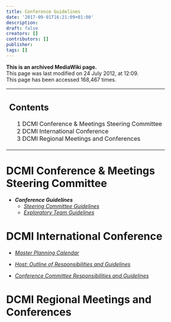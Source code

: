```yaml
---
title: Conference Guidelines
date: '2017-09-01T16:21:09+01:00'
description: 
draft: false
creators: []
contributors: []
publisher: 
tags: []
---
```


 **This is an archived MediaWiki page.**  
This page was last modified on 24 July 2012, at 12:09.  
This page has been accessed 168,467 times.

<table id="toc" class="toc">
  <tr>
    <td>
      <div id="toctitle">
        <h2>Contents</h2>
      </div>
      <ul>
        <li class="toclevel-1 tocsection-1"><a href="#DCMI_Conference_.26_Meetings_Steering_Committee"><span class="tocnumber">1</span> <span class="toctext">DCMI Conference &amp; Meetings Steering Committee</span></a></li>
        <li class="toclevel-1 tocsection-2"><a href="#DCMI_International_Conference"><span class="tocnumber">2</span> <span class="toctext">DCMI International Conference</span></a></li>
        <li class="toclevel-1 tocsection-3"><a href="#DCMI_Regional_Meetings_and_Conferences"><span class="tocnumber">3</span> <span class="toctext">DCMI Regional Meetings and Conferences</span></a></li>
      </ul>
    </td>
  </tr>
</table>


# DCMI Conference & Meetings Steering Committee 

- **_Conference Guidelines_**
  - [_Steering Committee Guidelines_](/mediawiki_wiki/Conference_Guidelines/Steering_Committee.md)
  - [_Exploratory Team Guidelines_](/index.php?title=Conference_Guidelines/Exploratory_Team_Guidelines&action=edit&redlink=1 "Conference Guidelines/Exploratory Team Guidelines (page does not exist)")

# DCMI International Conference 

- [_Master Planning Calendar_](/mediawiki_wiki/Conference_Guidelines/Master_Calendar.md)

- [_Host: Outline of Responsibilities and Guidelines_](/mediawiki_wiki/Conference_Guidelines/Host_Guidelines.md)

- [_Conference Committee Responsibilities and Guidelines_](/mediawiki_wiki/Conference_Guidelines/Conference_Committee.md)

# DCMI Regional Meetings and Conferences 

